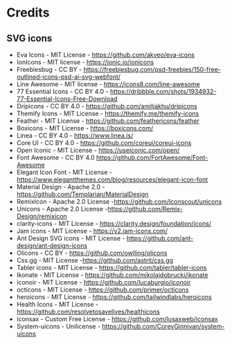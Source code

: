 # Credits
## SVG icons
* Eva Icons - MIT License - https://github.com/akveo/eva-icons
* IonIcons - MIT license - https://ionic.io/ionicons
* Freebiesbug - CC BY - https://freebiesbug.com/psd-freebies/150-free-outlined-icons-psd-ai-svg-webfont/
* Line Awesome - MIT license - https://icons8.com/line-awesome
* 77 Essential Icons - CC BY 4.0 - https://dribbble.com/shots/1934932-77-Essential-Icons-Free-Download
* Dripicons - CC BY 4.0 - https://github.com/amitjakhu/dripicons
* Themify Icons - MIT License - https://themify.me/themify-icons
* Feather - MIT License - https://github.com/feathericons/feather
* Boxicons  - MIT License - https://boxicons.com/
* Linea - CC BY 4.0 - https://www.linea.is/
* Core UI - CC BY 4.0 - https://github.com/coreui/coreui-icons
* Open Iconic - MIT License - https://useiconic.com/open/
* Font Awesome - CC BY 4.0 https://github.com/FortAwesome/Font-Awesome
* Elegant Icon Font - MIT License - https://www.elegantthemes.com/blog/resources/elegant-icon-font
* Material Design - Apache 2.0 - https://github.com/Templarian/MaterialDesign
* RemixIcon - Apache 2.0 License -https://github.com/Iconscout/unicons
* Unicons - Apache 2.0 License -https://github.com/Remix-Design/remixicon
* clarity-icons - MIT License - https://clarity.design/foundation/icons/
* Jam icons - MIT License - https://v2.jam-icons.com/
* Ant Design SVG icons - MIT License - https://github.com/ant-design/ant-design-icons
* Olicons - CC BY - https://github.com/owlling/olicons
* Css.gg - MIT License -https://github.com/astrit/css.gg
* Tabler icons - MIT License - https://github.com/tabler/tabler-icons
* Ikonate - MIT License - https://github.com/mikolajdobrucki/ikonate
* iconoir - MIT License - https://github.com/lucaburgio/iconoir
* octicons - MIT License - https://github.com/primer/octicons
* heroicons - MIT License - https://github.com/tailwindlabs/heroicons
* Health Icons - MIT License - https://github.com/resolvetosavelives/healthicons
* iconsax - Custom Free License - https://github.com/lusaxweb/iconsax
* System-uicons - Unilicense - https://github.com/CoreyGinnivan/system-uicons

